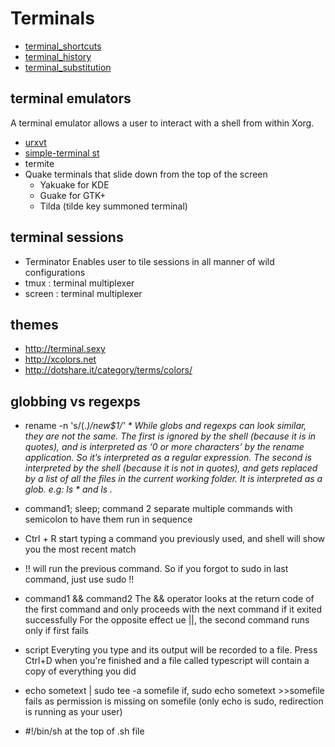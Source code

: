 # Terminals

- [terminal_shortcuts](./terminal_shortcuts.md)
- [terminal_history](./terminal_history.md)
- [terminal_substitution](terminal_substitution.md)

## terminal emulators
A terminal emulator allows a user to interact with a shell from within Xorg.

- [urxvt](./urxvt.md)
- [simple-terminal st](./st.md)
- termite
- Quake
terminals that slide down from the top of the screen
  - Yakuake for KDE
  - Guake for GTK+
  - Tilda (tilde key summoned terminal)


## terminal sessions
- Terminator
Enables user to tile sessions in all manner of wild configurations
- tmux : terminal multiplexer
- screen : terminal multiplexer



## themes
- http://terminal.sexy
- http://xcolors.net
- http://dotshare.it/category/terms/colors/

## globbing vs regexps
- rename -n 's/(.*)/new$1/' *
While globs and regexps can look similar, they are not the same.
The first is ignored by the shell (because it is in quotes), and is
interpreted as ‘0 or more characters’ by the rename application. So it’s
interpreted as a regular expression.
The second is interpreted by the shell (because it is not in quotes), and
gets replaced by a list of all the files in the current working folder. It is
interpreted as a glob.
e.g: ls *  and ls .*







- command1; sleep; command 2
separate multiple commands with semicolon to have them run in sequence

- Ctrl + R
start typing a command you previously used, and shell will show you the most
recent match

- !!
will run the previous command. So if you forgot to sudo in last command, just
use sudo !!

- command1 && command2
The && operator looks at the return code of the first command and only
proceeds with the next command if it exited successfully
For the opposite effect ue ||, the second command runs only if first fails

- script
Everyting you type and its output will be recorded to a file. Press Ctrl+D
when you're finished and a file called typescript will contain a copy of
everything you did


- echo sometext | sudo tee -a somefile
if, sudo echo sometext >>somefile fails as permission is missing on somefile
(only echo is sudo, redirection is running as your user)

- #!/bin/sh
at the top of .sh file


